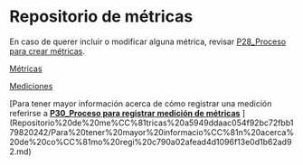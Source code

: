 # Repositorio de métricas

En caso de querer incluir o modificar alguna métrica, revisar [P28_Proceso para crear métricas](Wiki%204abacc0cd1bc4933b885625597ed9fd1/Procesos%20bc1b4b9263a749d49f2c809adfd71359/P28_Proceso%20para%20crear%20me%CC%81tricas%2042dbab27f9954ea6a9c795b460e486c0.md).

[Métricas](Repositorio%20de%20me%CC%81tricas%20a5949ddaac054f92bc72fbb179820242/Me%CC%81tricas%205e76e247de104442b463068db4242266.csv)

[Mediciones](Repositorio%20de%20me%CC%81tricas%20a5949ddaac054f92bc72fbb179820242/Mediciones%20d31191e6d1ef4ac7a55c5fbc6b85aa2e.csv)

[Para tener mayor información acerca de cómo registrar una medición referirse a [**P30_Proceso para registrar medición de métricas**](Wiki%204abacc0cd1bc4933b885625597ed9fd1/Procesos%20bc1b4b9263a749d49f2c809adfd71359/P30_Proceso%20para%20registrar%20medicio%CC%81n%20de%20me%CC%81tricas%209fd6387eed6245e6a378148851a19daa.md) ](Repositorio%20de%20me%CC%81tricas%20a5949ddaac054f92bc72fbb179820242/Para%20tener%20mayor%20informacio%CC%81n%20acerca%20de%20co%CC%81mo%20regi%20c790a02afead4d1096f13e0d1b62ad92.md)